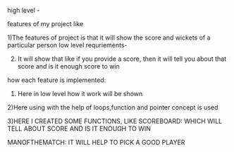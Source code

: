 high level -

features of my project like

1)The features of project is that it will show the score and wickets of a particular person 
low level requriements-

2) It will show that like if you provide a score, then it will tell you about that score and is it enough score to win 

how each feature is implemented:
1) Here in low level how it work will be shown

2)Here using with the help of loops,function and pointer concept is used

3)HERE I CREATED SOME FUNCTIONS, LIKE  SCOREBOARD: WHICH WILL TELL ABOUT SCORE AND IS IT ENOUGH TO WIN

MANOFTHEMATCH: IT WILL HELP TO PICK A GOOD PLAYER



